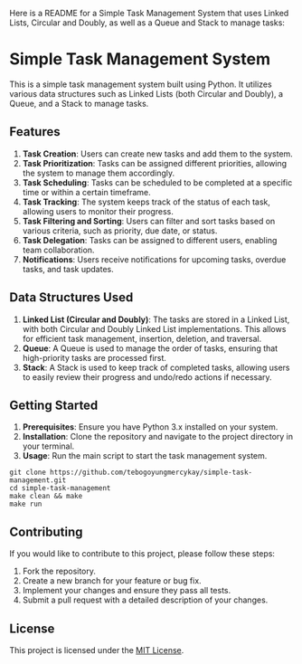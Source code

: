 Here is a README for a Simple Task Management System that uses Linked Lists, Circular and Doubly, as well as a Queue and Stack to manage tasks:

# Simple Task Management System

This is a simple task management system built using Python. It utilizes various data structures such as Linked Lists (both Circular and Doubly), a Queue, and a Stack to manage tasks.

## Features

1. **Task Creation**: Users can create new tasks and add them to the system.
2. **Task Prioritization**: Tasks can be assigned different priorities, allowing the system to manage them accordingly.
3. **Task Scheduling**: Tasks can be scheduled to be completed at a specific time or within a certain timeframe.
4. **Task Tracking**: The system keeps track of the status of each task, allowing users to monitor their progress.
5. **Task Filtering and Sorting**: Users can filter and sort tasks based on various criteria, such as priority, due date, or status.
6. **Task Delegation**: Tasks can be assigned to different users, enabling team collaboration.
7. **Notifications**: Users receive notifications for upcoming tasks, overdue tasks, and task updates.

## Data Structures Used

1. **Linked List (Circular and Doubly)**: The tasks are stored in a Linked List, with both Circular and Doubly Linked List implementations. This allows for efficient task management, insertion, deletion, and traversal.
2. **Queue**: A Queue is used to manage the order of tasks, ensuring that high-priority tasks are processed first.
3. **Stack**: A Stack is used to keep track of completed tasks, allowing users to easily review their progress and undo/redo actions if necessary.

## Getting Started

1. **Prerequisites**: Ensure you have Python 3.x installed on your system.
2. **Installation**: Clone the repository and navigate to the project directory in your terminal.
3. **Usage**: Run the main script to start the task management system.

```
git clone https://github.com/tebogoyungmercykay/simple-task-management.git
cd simple-task-management
make clean && make
make run
```

## Contributing

If you would like to contribute to this project, please follow these steps:

1. Fork the repository.
2. Create a new branch for your feature or bug fix.
3. Implement your changes and ensure they pass all tests.
4. Submit a pull request with a detailed description of your changes.

## License

This project is licensed under the [MIT License](LICENSE).
